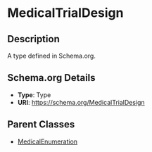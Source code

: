 # MedicalTrialDesign

## Description
A type defined in Schema.org.

## Schema.org Details
- **Type**: Type
- **URI**: https://schema.org/MedicalTrialDesign

## Parent Classes
- [MedicalEnumeration](../MedicalEnumeration.md)

